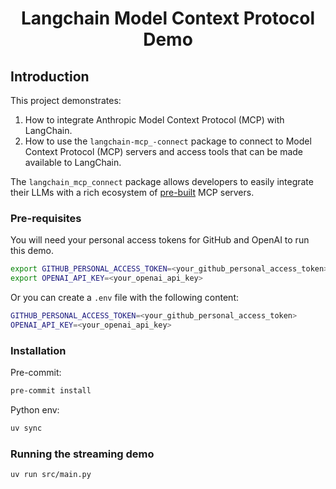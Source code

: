 <h1 align="center">
  Langchain Model Context Protocol Demo
</h1>

## Introduction
This project demonstrates:

1. How to integrate Anthropic Model Context Protocol (MCP) with LangChain.
2. How to use the `langchain-mcp_-connect` package to connect to Model Context Protocol (MCP) servers and access tools that can be made available to LangChain. 

The `langchain_mcp_connect` package allows developers to easily integrate their LLMs with a rich ecosystem of [pre-built](https://github.com/modelcontextprotocol/servers/tree/main) MCP servers.

### Pre-requisites

You will need your personal access tokens for GitHub and OpenAI to run this demo.

```bash
export GITHUB_PERSONAL_ACCESS_TOKEN=<your_github_personal_access_token>
export OPENAI_API_KEY=<your_openai_api_key>
```

Or you can create a `.env` file with the following content:

```bash
GITHUB_PERSONAL_ACCESS_TOKEN=<your_github_personal_access_token>
OPENAI_API_KEY=<your_openai_api_key>
```

### Installation

Pre-commit:

```bash
pre-commit install
```

Python env:
    
```bash
uv sync
```

### Running the streaming demo

```bash
uv run src/main.py
```

